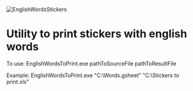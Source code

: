 ![EnglishWordsStickers](https://cdn.smoothieking.com/images/site/_productMedium/basketball-png-15.png)
# Utility to print stickers with english words

To use: EnglishWordsToPrint.exe pathToSourceFile pathToResultFile

Example: EnglishWordsToPrint.exe "C:\Words.gsheet"  "C:\Stickers to print.xls"


